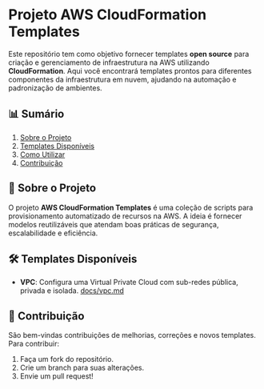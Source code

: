 # Projeto AWS CloudFormation Templates

Este repositório tem como objetivo fornecer templates **open source** para criação e gerenciamento de infraestrutura na AWS utilizando **CloudFormation**. Aqui você encontrará templates prontos para diferentes componentes da infraestrutura em nuvem, ajudando na automação e padronização de ambientes.

## 📊 Sumário
1. [Sobre o Projeto](#sobre-o-projeto)
2. [Templates Disponíveis](#templates-disponiveis)
3. [Como Utilizar](#como-utilizar)
4. [Contribuição](#contribuicao)

## 🌟 Sobre o Projeto
O projeto **AWS CloudFormation Templates** é uma coleção de scripts para provisionamento automatizado de recursos na AWS. A ideia é fornecer modelos reutilizáveis que atendam boas práticas de segurança, escalabilidade e eficiência.

## 🛠️ Templates Disponíveis
- **VPC**: Configura uma Virtual Private Cloud com sub-redes pública, privada e isolada. [docs/vpc.md](docs/vpc.md)

## 📝 Contribuição
São bem-vindas contribuições de melhorias, correções e novos templates. Para contribuir:
1. Faça um fork do repositório.
2. Crie um branch para suas alterações.
3. Envie um pull request!

